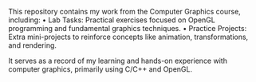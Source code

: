 This repository contains my work from the Computer Graphics course, including:
	•	 Lab Tasks: Practical exercises focused on OpenGL programming and fundamental graphics techniques.
	•	 Practice Projects: Extra mini-projects to reinforce concepts like animation, transformations, and rendering.

It serves as a record of my learning and hands-on experience with computer graphics, primarily using C/C++ and OpenGL.
